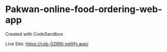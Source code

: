 # Pakwan-online-food-ordering-web-app
Created with CodeSandbox

Live Site: https://csb-02l66i.netlify.app/

